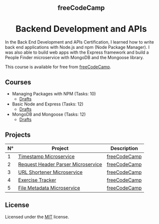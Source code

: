 <h2 align="center">freeCodeCamp</h2>
<h1 align="center">Backend Development and APIs</h1>

In the Back End Development and APIs Certification, I learned how to write back end applications with Node.js and npm (Node Package Manager). I was also able to build web apps with the Express framework and build a People Finder microservice with MongoDB and the Mongoose library.

This course is available for free from [freeCodeCamp](https://www.freecodecamp.org/).

## Courses

- Managing Packages with NPM (Tasks: 10)
  - [Drafts](./courses/managing-packages-with-npm/)
- Basic Node and Express (Tasks: 12)
  - [Drafts](./courses/basic-node-and-express/)
- MongoDB and Mongoose (Tasks: 12)
  - [Drafts](./courses/mongodb-and-mongoose/)

## Projects

<div align="center">

| N° | Project | Description |
|-- |-- |-- |
| 1 | [Timestamp Microservice](./projects/timestamp-microservice/) | [freeCodeCamp](https://www.freecodecamp.org/learn/back-end-development-and-apis/back-end-development-and-apis-projects/timestamp-microservice) | 
| 2 | [Request Header Parser Microservice](./projects/request-header-parser-microservice/) | [freeCodeCamp](https://www.freecodecamp.org/learn/back-end-development-and-apis/back-end-development-and-apis-projects/request-header-parser-microservice) | 
| 3 | [URL Shortener Microservice](./projects/url-shortener-microservice/) | [freeCodeCamp](https://www.freecodecamp.org/learn/back-end-development-and-apis/back-end-development-and-apis-projects/url-shortener-microservice) | 
| 4 | [Exercise Tracker](./projects/exercise-tracker/) | [freeCodeCamp](https://www.freecodecamp.org/learn/back-end-development-and-apis/back-end-development-and-apis-projects/exercise-tracker) | 
| 5 | [File Metadata Microservice](./projects/file-metadata-microservice/) | [freeCodeCamp](https://www.freecodecamp.org/learn/back-end-development-and-apis/back-end-development-and-apis-projects/file-metadata-microservice) | 

</div>

## License

Licensed under the [MIT](./LICENSE) license.